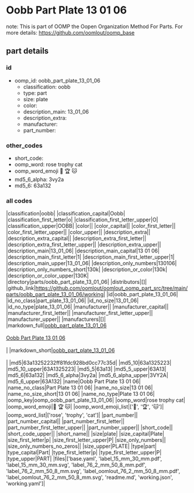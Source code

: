 # Oobb Part Plate 13 01 06  

note: This is part of OOMP the Oopen Organization Method For Parts. For more details: https://github.com/oomlout/oomp_base

##  part details





### id
* oomp_id: oobb_part_plate_13_01_06
  * classification: oobb
  * type: part
  * size: plate
  * color: 
  * description_main: 13_01_06
  * description_extra: 
  * manufacturer: 
  * part_number: 

### other_codes
* short_code: 
* oomp_word: rose trophy cat
* oomp_word_emoji :rose: :trophy: :cat:
* md5_6_alpha: 3vy2a
* md5_6: 63a132

### all codes 
|classification|oobb|
|classification_capital|Oobb|
|classification_first_letter|o|
|classification_first_letter_upper|O|
|classification_upper|OOBB|
|color||
|color_capital||
|color_first_letter||
|color_first_letter_upper||
|color_upper||
|description_extra||
|description_extra_capital||
|description_extra_first_letter||
|description_extra_first_letter_upper||
|description_extra_upper||
|description_main|13_01_06|
|description_main_capital|13 01 06|
|description_main_first_letter|1|
|description_main_first_letter_upper|1|
|description_main_upper|13_01_06|
|description_only_numbers|130106|
|description_only_numbers_short|130k|
|description_or_color|130k|
|description_or_color_upper|130K|
|directory|parts/oobb_part_plate_13_01_06|
|distributors|[]|
|github_link|https://github.com/oomlout/oomlout_oomp_part_src/tree/main/parts/oobb_part_plate_13_01_06/working|
|id|oobb_part_plate_13_01_06|
|id_no_class|part_plate_13_01_06|
|id_no_size|13_01_06|
|id_no_type|plate_13_01_06|
|manufacturer||
|manufacturer_capital||
|manufacturer_first_letter||
|manufacturer_first_letter_upper||
|manufacturer_upper||
|manufacturers|[]|
|markdown_full|[oobb_part_plate_13_01_06](https://github.com/oomlout/oomlout_oomp_part_src/tree/main/parts/oobb_part_plate_13_01_06/working)<br>[](https://github.com/oomlout/oomlout_oomp_part_src/tree/main/parts/oobb_part_plate_13_01_06/working)<br>[Oobb Part Plate 13 01 06](https://github.com/oomlout/oomlout_oomp_part_src/tree/main/parts/oobb_part_plate_13_01_06/working)<br><br>|
|markdown_short|[oobb_part_plate_13_01_06](https://github.com/oomlout/oomlout_oomp_part_src/tree/main/parts/oobb_part_plate_13_01_06/working)<br><br>|
|md5|63a13252232ff81fdc928bd0cc77c35d|
|md5_10|63a1325223|
|md5_10_upper|63A1325223|
|md5_5|63a13|
|md5_5_upper|63A13|
|md5_6|63a132|
|md5_6_alpha|3vy2a|
|md5_6_alpha_upper|3VY2A|
|md5_6_upper|63A132|
|name|Oobb Part Plate 13 01 06|
|name_no_class|Part Plate 13 01 06|
|name_no_size|13 01 06|
|name_no_size_short|13 01 06|
|name_no_type|Plate 13 01 06|
|oomp_key|oomp_oobb_part_plate_13_01_06|
|oomp_word|rose trophy cat|
|oomp_word_emoji|:rose: :trophy: :cat:|
|oomp_word_emoji_list|[':rose:', ':trophy:', ':cat:']|
|oomp_word_list|['rose', 'trophy', 'cat']|
|part_number||
|part_number_capital||
|part_number_first_letter||
|part_number_first_letter_upper||
|part_number_upper||
|short_code||
|short_code_upper||
|short_name||
|size|plate|
|size_capital|Plate|
|size_first_letter|p|
|size_first_letter_upper|P|
|size_only_numbers||
|size_only_numbers_no_zeros||
|size_upper|PLATE|
|type|part|
|type_capital|Part|
|type_first_letter|p|
|type_first_letter_upper|P|
|type_upper|PART|
|files|['base.yaml', 'label_15_mm_30_mm.pdf', 'label_15_mm_30_mm.svg', 'label_76_2_mm_50_8_mm.pdf', 'label_76_2_mm_50_8_mm.svg', 'label_oomlout_76_2_mm_50_8_mm.pdf', 'label_oomlout_76_2_mm_50_8_mm.svg', 'readme.md', 'working.json', 'working.yaml']|
